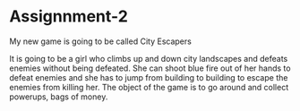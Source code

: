 # Assignnment-2


My new game is going to be called City Escapers 

It is going to be a girl who climbs up and down city landscapes and defeats enemies without being defeated.
She can shoot blue fire out of her hands to defeat enemies and she has to jump from building to building to escape the enemies from killing her. The object of the game 
is to go around and collect powerups, bags of money. 
